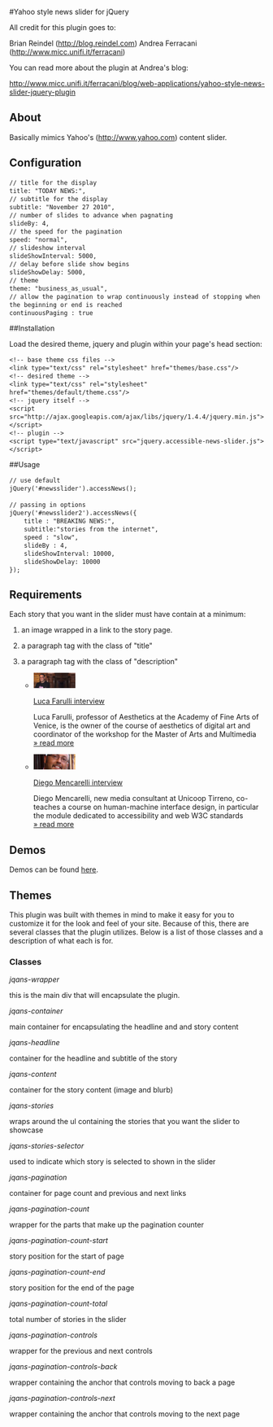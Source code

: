 #Yahoo style news slider for jQuery

All credit for this plugin goes to:

Brian Reindel (http://blog.reindel.com)
Andrea Ferracani (http://www.micc.unifi.it/ferracani)

You can read more about the plugin at Andrea's blog:

http://www.micc.unifi.it/ferracani/blog/web-applications/yahoo-style-news-slider-jquery-plugin

## About

Basically mimics Yahoo's (http://www.yahoo.com) content slider.

## Configuration

	// title for the display
	title: "TODAY NEWS:",
	// subtitle for the display
	subtitle: "November 27 2010",
	// number of slides to advance when pagnating
	slideBy: 4,
	// the speed for the pagination
	speed: "normal",
	// slideshow interval
	slideShowInterval: 5000,
	// delay before slide show begins
	slideShowDelay: 5000,
	// theme
	theme: "business_as_usual",
	// allow the pagination to wrap continuously instead of stopping when the beginning or end is reached 
	continuousPaging : true

##Installation

Load the desired theme, jquery and plugin within your page's head section: 

	<!-- base theme css files -->
	<link type="text/css" rel="stylesheet" href="themes/base.css"/>
	<!-- desired theme -->
	<link type="text/css" rel="stylesheet" href="themes/default/theme.css"/>
	<!-- jquery itself -->
	<script src="http://ajax.googleapis.com/ajax/libs/jquery/1.4.4/jquery.min.js"></script>
	<!-- plugin -->
	<script type="text/javascript" src="jquery.accessible-news-slider.js"></script>

##Usage

	// use default
	jQuery('#newsslider').accessNews();
	
	// passing in options
	jQuery('#newsslider2').accessNews({
		title : "BREAKING NEWS:",
		subtitle:"stories from the internet",
		speed : "slow",
		slideBy : 4,
		slideShowInterval: 10000,
		slideShowDelay: 10000
	});

## Requirements

Each story that you want in the slider must have contain at a minimum:

1. an image wrapped in a link to the story page.
2. a paragraph tag with the class of "title"
3. a paragraph tag with the class of "description"

    <ul id="newsslider">
        <li>
            <a href="http://www.mmm.unifi.it/primo-piano/intervista-con-luca-farulli"><img src="graphics/luca-farulli-master-multimedia.jpg" width="82" height="30" alt="Luca Farulli" /></a>
            <p class="title"><a href="http://www.mmm.unifi.it/primo-piano/intervista-con-luca-farulli">Luca Farulli interview</a></p>
            <p class="description">Luca Farulli, professor of Aesthetics at the Academy of Fine Arts of Venice, is the owner of the course of aesthetics of digital art and coordinator of the workshop for the Master of Arts and Multimedia <br /><a href="http://www.mmm.unifi.it/primo-piano/intervista-con-luca-farulli"> &raquo; read more</a></p>
        </li>
        <li>
            <a href="http://www.mmm.unifi.it/interviste/intervista-con-diego-mencarelli"><img src="graphics/diego-mencarelli-master-multimedia.jpg" width="82" height="30" alt="Diego Mencarelli" /></a>
            <p class="title"><a href="http://www.mmm.unifi.it/interviste/intervista-con-diego-mencarelli" title="This should be the title text">Diego Mencarelli interview</a></p>
            <p class="description">Diego Mencarelli, new media consultant at Unicoop Tirreno, co-teaches a course on human-machine interface design, in particular the module dedicated to accessibility and web W3C standards <br /><a href="http://www.mmm.unifi.it/interviste/intervista-con-diego-mencarelli">&raquo; read more</a></p>
        </li>
    </ul>
	
## Demos

Demos can be found [here](http://rip747.github.com/Yahoo-style-news-slider-for-jQuery/).

## Themes

This plugin was built with themes in mind to make it easy for you to customize it for the look and feel of your site. Because of this, there are several classes that the plugin utilizes. Below is a list of those classes and a description of what each is for.

### Classes

_jqans-wrapper_

this is the main div that will encapsulate the plugin.

_jqans-container_

main container for encapsulating the headline and and story content

_jqans-headline_

container for the headline and subtitle of the story

_jqans-content_

container for the story content (image and blurb)

_jqans-stories_

wraps around the ul containing the stories that you want the slider to showcase

_jqans-stories-selector_

used to indicate which story is selected to shown in the slider

_jqans-pagination_

container for page count and previous and next links

_jqans-pagination-count_

wrapper for the parts that make up the pagination counter

_jqans-pagination-count-start_

story position for the start of page

_jqans-pagination-count-end_

story position for the end of the page

_jqans-pagination-count-total_

total number of stories in the slider

_jqans-pagination-controls_

wrapper for the previous and next controls

_jqans-pagination-controls-back_

wrapper containing the anchor that controls moving to back a  page

_jqans-pagination-controls-next_

wrapper containing the anchor that controls moving to the next page